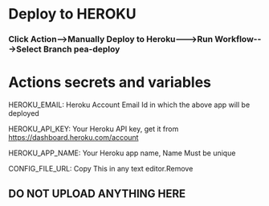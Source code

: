 # Deploy to HEROKU
### Click Action-->Manually Deploy to Heroku--->Run Workflow--->Select Branch pea-deploy

# Actions secrets and variables
HEROKU_EMAIL: Heroku Account Email Id in which the above app will be deployed

HEROKU_API_KEY: Your Heroku API key, get it from https://dashboard.heroku.com/account

HEROKU_APP_NAME: Your Heroku app name, Name Must be unique

CONFIG_FILE_URL: Copy This in any text editor.Remove 



## DO NOT UPLOAD ANYTHING HERE
